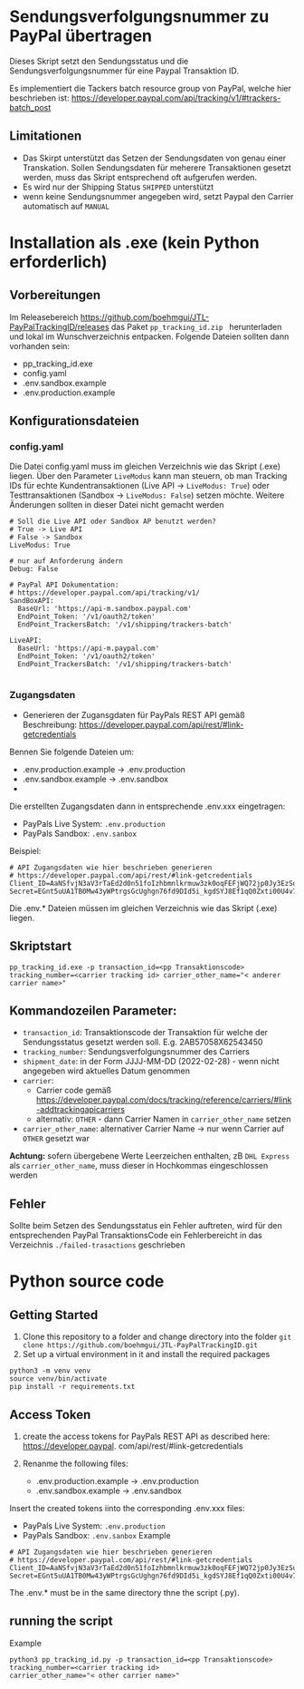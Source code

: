 # Sendungsverfolgungsnummer zu PayPal übertragen

Dieses Skript setzt den Sendungsstatus und die Sendungsverfolgungsnummer für eine Paypal Transaktion ID.

Es implementiert die Tackers batch resource group von PayPal, welche hier beschrieben ist:
https://developer.paypal.com/api/tracking/v1/#trackers-batch_post

## Limitationen
- Das Skirpt unterstützt das Setzen der Sendungsdaten von genau einer Transkation. Sollen Sendungsdaten für 
  meherere Transaktionen gesetzt werden, muss das Skript entsprechend oft aufgerufen werden. 
- Es wird nur der Shipping Status ```SHIPPED``` unterstützt
- wenn keine Sendungsnummer angegeben wird, setzt Paypal den Carrier automatisch auf ```MANUAL```

# Installation als .exe (kein Python erforderlich)
## Vorbereitungen
Im Releasebereich https://github.com/boehmgui/JTL-PayPalTrackingID/releases das Paket ```pp_tracking_id.zip ```
herunterladen und lokal im Wunschverzeichnis entpacken. Folgende Dateien sollten dann vorhanden sein:
- pp_tracking_id.exe
- config.yaml
- .env.sandbox.example
- .env.production.example

## Konfigurationsdateien
### config.yaml
Die Datei config.yaml muss im gleichen Verzeichnis wie das Skript (.exe) liegen.
Über den Parameter ```LiveModus``` kann man steuern, ob man Tracking IDs für echte Kundentransaktionen (Live API -> 
```LiveModus: True```) oder 
 Testtransaktionen (Sandbox -> ```LiveModus: False```) setzen möchte.
Weitere Änderungen sollten in dieser Datei nicht gemacht werden

```
# Soll die Live API oder Sandbox AP benutzt werden?
# True -> Live API
# False -> Sandbox
LiveModus: True

# nur auf Anforderung ändern
Debug: False

# PayPal API Dokumentation:
# https://developer.paypal.com/api/tracking/v1/
SandBoxAPI:
  BaseUrl: 'https://api-m.sandbox.paypal.com'
  EndPoint_Token: '/v1/oauth2/token'
  EndPoint_TrackersBatch: '/v1/shipping/trackers-batch'

LiveAPI:
  BaseUrl: 'https://api-m.paypal.com'
  EndPoint_Token: '/v1/oauth2/token'
  EndPoint_TrackersBatch: '/v1/shipping/trackers-batch'


```

### Zugangsdaten
- Generieren der Zugansgdaten für PayPals REST API gemäß Beschreibung: https://developer.paypal.com/api/rest/#link-getcredentials

Bennen Sie folgende Dateien um:
- .env.production.example  -> .env.production
- .env.sandbox.example -> .env.sandbox
- 
Die erstellten Zugangsdaten dann in entsprechende .env.xxx eingetragen:
- PayPals Live System: ```.env.production```
- PayPals Sandbox: ```.env.sanbox```

Beispiel:
```
# API Zugangsdaten wie hier beschrieben generieren
# https://developer.paypal.com/api/rest/#link-getcredentials
Client_ID=AaNSfvjN3aV3rTaEd2d0n51foIzhbmnlkrmuw3zk0oqFEFjWQ72jp0Jy3EzSuev5LCoyzYyxbl9ikmPOo
Secret=EGnt5uUA1TB0Mw43yWPtrgsGcUghgn76fd9DId5i_kgdSYJ8Ef1qQ0Zxti00U4v7mTvqFIwKuuhkmPK9m-
```
Die .env.* Dateien müssen im gleichen Verzeichnis wie das Skript (.exe) liegen.



## Skriptstart

```
pp_tracking_id.exe -p transaction_id=<pp Transaktionscode> tracking_number=<carrier tracking id> carrier_other_name="< anderer carrier name>"
```




## Kommandozeilen Parameter:
- ```transaction_id```: Transaktionscode der Transaktion für welche der Sendungsstatus gesetzt werden soll. E.g. 2AB57058X62543450
- ```tracking_number```: Sendungsverfolgungsnummer des Carriers
- ```shipment_date```: in der Form JJJJ-MM-DD (2022-02-28) - wenn nicht angegeben wird aktuelles Datum genommen
- ```carrier```:
  - Carrier code gemäß https://developer.paypal.com/docs/tracking/reference/carriers/#link-addtrackingapicarriers
  - alternativ: ```OTHER``` - dann Carrier Namen in ```carrier_other_name``` setzen
- ```carrier_other_name```: alternativer Carrier Name → nur wenn Carrier auf ```OTHER``` gesetzt war 

**Achtung:** sofern übergebene Werte Leerzeichen enthalten, zB ```DHL Express``` als ```carrier_other_name```, muss 
dieser in Hochkommas eingeschlossen werden

## Fehler
Sollte beim Setzen des Sendungsstatus ein Fehler auftreten, wird für den entsprechenden PayPal TransaktionsCode ein 
Fehlerbereicht in das Verzeichnis ```./failed-trasactions``` geschrieben


# Python source code
## Getting Started
1. Clone this repository to a folder and change directory into the folder 
```git clone https://github.com/boehmgui/JTL-PayPalTrackingID.git```
2. Set up a virtual environment in it and install the required packages
  ```
  python3 -m venv venv
  source venv/bin/activate
  pip install -r requirements.txt
  ``` 

## Access Token
1. create the access tokens for PayPals REST API as described  here: https://developer.paypal.
com/api/rest/#link-getcredentials

2. Renanme the following files:
   - .env.production.example  -> .env.production
   - .env.sandbox.example -> .env.sandbox

Insert the created tokens iinto the corresponding .env.xxx files:
- PayPals Live System: ```.env.production```
- PayPals Sandbox: ```.env.sanbox```
Example
```
# API Zugangsdaten wie hier beschrieben generieren
# https://developer.paypal.com/api/rest/#link-getcredentials
Client_ID=AaNSfvjN3aV3rTaEd2d0n51foIzhbmnlkrmuw3zk0oqFEFjWQ72jp0Jy3EzSuev5LCoyzYyxbl9ikmPOo
Secret=EGnt5uUA1TB0Mw43yWPtrgsGcUghgn76fd9DId5i_kgdSYJ8Ef1qQ0Zxti00U4v7mTvqFIwKuuhkmPK9m-
```
The .env.* must be in the same directory thne the script (.py).

## running the script
Example
```
python3 pp_tracking_id.py -p transaction_id=<pp Transaktionscode> tracking_number=<carrier tracking id> 
carrier_other_name="< other carrier name>"
```
